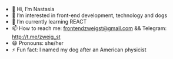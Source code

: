 - 👋 Hi, I’m Nastasia
- 👀 I’m interested in front-end development, technology and dogs
- 🌱 I’m currently learning REACT
- 📫 How to reach me: frontendzweigst@gmail.com && Telegram: http://t.me/zweig_st
- 😄 Pronouns: she/her
- ⚡ Fun fact: I named my dog ​​after an American physicist

<!---
ZWEIGST/ZWEIGST is a ✨ special ✨ repository because its `README.md` (this file) appears on your GitHub profile.
You can click the Preview link to take a look at your changes.
--->
